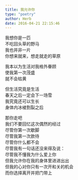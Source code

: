 ```yaml
---  
title: 我允许你  
type: "poetry"  
author: Herb  
date: 2016-04-21 22:15:46  
---  
```

我想你是一匹  
不吃回头草的野马  
我也并非一片  
你想来就来，想走就走的草原  

我本以为生活对我格外眷顾  
使我第一次茂盛  
就不会枯黄  

但生活究竟是生活  
春天之后一定会下一场雪  
我究竟还可以生长  
身体内冰棱割裂之后  

那你走吧  
我们不要回忆这次偶然的经过  
尽管你第一次歇脚  
尽管我第一次款待  
尽管你什么都不会  
尽管我有一句话还没来得及说：  
尽管我不懂我为什么爱上你  
但我允许你在我的身体里进进出出  
但我的心对你只有一次开和关的机会  
而你选择离开并把门带上